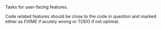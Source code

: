 Tasks for user-facing features.

Code related features should be close to the code in question and
marked either as FIXME if acutely wrong or TODO if not optimal.
